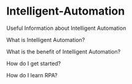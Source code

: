 # Intelligent-Automation
Useful Information about Intelligent Automation

What is Intelligent Automation?

What is the benefit of Intelligent Automation?

How do I get started?

How do I learn RPA?
